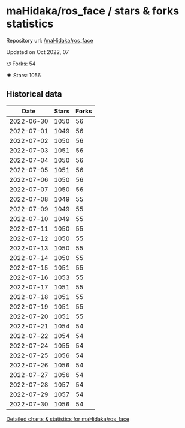 # maHidaka/ros_face / stars & forks statistics

Repository url: [/maHidaka/ros_face](https://github.com/maHidaka/ros_face)

Updated on Oct 2022, 07

☋ Forks: 54

★ Stars: 1056

## Historical data
| Date | Stars | Forks |
|------|-------|-------|
| 2022-06-30 | 1050 | 56 | 
| 2022-07-01 | 1049 | 56 | 
| 2022-07-02 | 1050 | 56 | 
| 2022-07-03 | 1051 | 56 | 
| 2022-07-04 | 1050 | 56 | 
| 2022-07-05 | 1051 | 56 | 
| 2022-07-06 | 1050 | 56 | 
| 2022-07-07 | 1050 | 56 | 
| 2022-07-08 | 1049 | 55 | 
| 2022-07-09 | 1049 | 55 | 
| 2022-07-10 | 1049 | 55 | 
| 2022-07-11 | 1050 | 55 | 
| 2022-07-12 | 1050 | 55 | 
| 2022-07-13 | 1050 | 55 | 
| 2022-07-14 | 1050 | 55 | 
| 2022-07-15 | 1051 | 55 | 
| 2022-07-16 | 1053 | 55 | 
| 2022-07-17 | 1051 | 55 | 
| 2022-07-18 | 1051 | 55 | 
| 2022-07-19 | 1051 | 55 | 
| 2022-07-20 | 1051 | 55 | 
| 2022-07-21 | 1054 | 54 | 
| 2022-07-22 | 1054 | 54 | 
| 2022-07-24 | 1055 | 54 | 
| 2022-07-25 | 1056 | 54 | 
| 2022-07-26 | 1056 | 54 | 
| 2022-07-27 | 1056 | 54 | 
| 2022-07-28 | 1057 | 54 | 
| 2022-07-29 | 1057 | 54 | 
| 2022-07-30 | 1056 | 54 | 


[Detailed charts & statistics for maHidaka/ros_face](https://reviewgithub.com/rep/maHidaka/ros_face)
